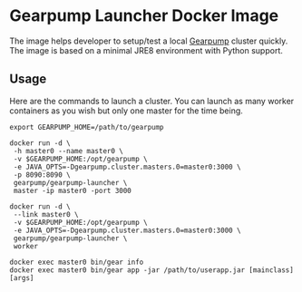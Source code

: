 # Gearpump Launcher Docker Image

The image helps developer to setup/test a local [Gearpump](https://github.com/apache/incubator-gearpump.git) cluster quickly. The image is based on a minimal JRE8 environment with Python support. 

## Usage

Here are the commands to launch a cluster. You can launch as many worker containers as you wish but only one master for the time being.
```
export GEARPUMP_HOME=/path/to/gearpump

docker run -d \
 -h master0 --name master0 \
 -v $GEARPUMP_HOME:/opt/gearpump \
 -e JAVA_OPTS=-Dgearpump.cluster.masters.0=master0:3000 \
 -p 8090:8090 \
 gearpump/gearpump-launcher \
 master -ip master0 -port 3000

docker run -d \
 --link master0 \
 -v $GEARPUMP_HOME:/opt/gearpump \
 -e JAVA_OPTS=-Dgearpump.cluster.masters.0=master0:3000 \
 gearpump/gearpump-launcher \
 worker

docker exec master0 bin/gear info
docker exec master0 bin/gear app -jar /path/to/userapp.jar [mainclass] [args]
```
